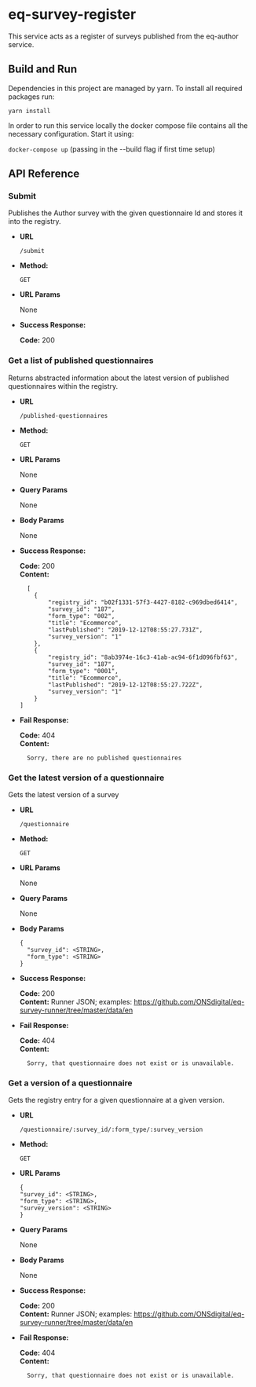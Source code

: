 # eq-survey-register

This service acts as a register of surveys published from the eq-author service.

## Build and Run

Dependencies in this project are managed by yarn. To install all required packages run:

`yarn install`

In order to run this service locally the docker compose file contains all the necessary configuration. Start it using:

`docker-compose up` (passing in the --build flag if first time setup)

## API Reference

### Submit

Publishes the Author survey with the given questionnaire Id and stores it into the registry.

- **URL**

  `/submit`

- **Method:**

  `GET`

- **URL Params**

  None

- **Success Response:**

  **Code:** 200

### Get a list of published questionnaires

Returns abstracted information about the latest version of published questionnaires within the registry.

- **URL**

  `/published-questionnaires`

- **Method:**

  `GET`

- **URL Params**

  None

- **Query Params**

  None

- **Body Params**

  None

- **Success Response:**

  **Code:** 200 <br/>
  **Content:**

  ```
    [
      {
          "registry_id": "b02f1331-57f3-4427-8182-c969dbed6414",
          "survey_id": "187",
          "form_type": "002",
          "title": "Ecommerce",
          "lastPublished": "2019-12-12T08:55:27.731Z",
          "survey_version": "1"
      },
      {
          "registry_id": "8ab3974e-16c3-41ab-ac94-6f1d096fbf63",
          "survey_id": "187",
          "form_type": "0001",
          "title": "Ecommerce",
          "lastPublished": "2019-12-12T08:55:27.722Z",
          "survey_version": "1"
      }
  ]
  ```

- **Fail Response:**

  **Code:** 404 <br/>
  **Content:**

  ```
    Sorry, there are no published questionnaires
  ```

### Get the latest version of a questionnaire

Gets the latest version of a survey

- **URL**

  `/questionnaire`

- **Method:**

  `GET`

- **URL Params**

  None

- **Query Params**

  None

- **Body Params**

  ```
  {
    "survey_id": <STRING>,
    "form_type": <STRING>
  }
  ```

- **Success Response:**

  **Code:** 200 <br />
  **Content:** Runner JSON; examples: https://github.com/ONSdigital/eq-survey-runner/tree/master/data/en

- **Fail Response:**

  **Code:** 404 <br/>
  **Content:**

  ```
    Sorry, that questionnaire does not exist or is unavailable.
  ```

### Get a version of a questionnaire

Gets the registry entry for a given questionnaire at a given version.

- **URL**

  `/questionnaire/:survey_id/:form_type/:survey_version`

- **Method:**

  `GET`

- **URL Params**

  ```
  {
  "survey_id": <STRING>,
  "form_type": <STRING>,
  "survey_version": <STRING>
  }
  ```

- **Query Params**

  None

- **Body Params**

  None

- **Success Response:**

  **Code:** 200 <br />
  **Content:** Runner JSON; examples: https://github.com/ONSdigital/eq-survey-runner/tree/master/data/en

- **Fail Response:**

  **Code:** 404 <br/>
  **Content:**

  ```
    Sorry, that questionnaire does not exist or is unavailable.
  ```
